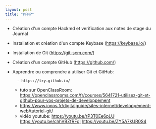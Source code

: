```yaml
---                  
layout: post
title: "PFMP"
--- 
```


- Création d'un compte Hackmd et verification aux notes de stage du Journal
- Installation et création d'un compte Keybase (https://keybase.io/)
- Installation de Git (https://git-scm.com/)
- Création d'un compte GitHub (https://github.com/)
- Apprendre ou comprendre à utiliser Git et GitHub:
       
        - https://try.github.io/
	- tuto sur OpenClassRoom:
	 https://openclassrooms.com/fr/courses/5641721-utilisez-git-et-github-pour-vos-projets-de-developpement
	- https://www.ionos.fr/digitalguide/sites-internet/developpement-web/tutoriel-git/
	- vidéo youtube:
	  https://youtu.be/rP3T0Ee6pLU
	  https://youtu.be/chhVBZfRFgl
	  https://youtu.be/ZY5A7kUR0S4 